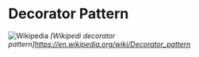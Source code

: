 # Decorator Pattern

![Wikipedia](https://upload.wikimedia.org/wikipedia/commons/e/e9/Decorator_UML_class_diagram.svg)
*[Wikipedi decorator pattern]https://en.wikipedia.org/wiki/Decorator_pattern*
